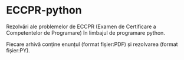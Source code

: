 # ECCPR-python
  Rezolvări ale problemelor de ECCPR (Examen de Certificare a Competentelor de Programare) în limbajul de programare python.
  
  Fiecare arhivă conține enunțul (format fișier:PDF) și rezolvarea (format fișier:PY).
